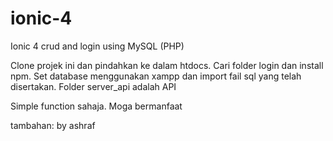 # ionic-4
Ionic 4 crud and login using MySQL (PHP)

Clone projek ini dan pindahkan ke dalam htdocs.
Cari folder login dan install npm. 
Set database menggunakan xampp dan import fail sql yang telah disertakan.
Folder server_api adalah API

Simple function sahaja. Moga bermanfaat

tambahan: by ashraf

